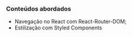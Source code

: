 
### Conteúdos abordados

- Navegação no React com  React-Router-DOM;
- Estilização com Styled Components